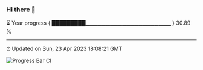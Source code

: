 ### Hi there 👋

⏳ Year progress { █████████▁▁▁▁▁▁▁▁▁▁▁▁▁▁▁▁▁▁▁▁▁ } 30.89 %

---

⏰ Updated on Sun, 23 Apr 2023 18:08:21 GMT

![Progress Bar CI](https://github.com/Shyam-Makwana/GitHub-Actions-Demo/workflows/Progress%20Bar%20CI/badge.svg)
